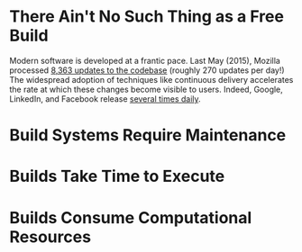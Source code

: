 # There Ain't No Such Thing as a Free Build

Modern software is developed at a frantic pace. Last May (2015), Mozilla processed [8,363 updates to the codebase](http://relengofthenerds.blogspot.ca/2015/06/mozilla-pushes-may-2015.html) (roughly 270 updates per day!) The widespread adoption of techniques like continuous delivery accelerates the rate at which these changes become visible to users. Indeed, Google, LinkedIn, and Facebook release [several times daily](http://ieeexplore.ieee.org/xpls/abs_all.jsp?arnumber=7057611&tag=1).

# Build Systems Require Maintenance

# Builds Take Time to Execute

# Builds Consume Computational Resources

